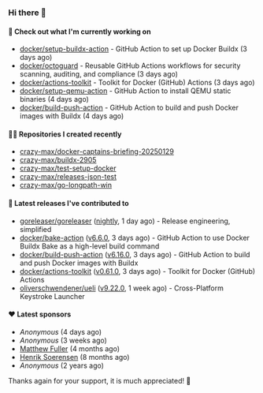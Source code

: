### Hi there 👋

#### 👷 Check out what I'm currently working on

- [docker/setup-buildx-action](https://github.com/docker/setup-buildx-action) - GitHub Action to set up Docker Buildx (3 days ago)
- [docker/octoguard](https://github.com/docker/octoguard) - Reusable GitHub Actions workflows for security scanning, auditing, and compliance (3 days ago)
- [docker/actions-toolkit](https://github.com/docker/actions-toolkit) - Toolkit for Docker (GitHub) Actions (3 days ago)
- [docker/setup-qemu-action](https://github.com/docker/setup-qemu-action) - GitHub Action to install QEMU static binaries (4 days ago)
- [docker/build-push-action](https://github.com/docker/build-push-action) - GitHub Action to build and push Docker images with Buildx (4 days ago)

#### 👨‍💻 Repositories I created recently

- [crazy-max/docker-captains-briefing-20250129](https://github.com/crazy-max/docker-captains-briefing-20250129)
- [crazy-max/buildx-2905](https://github.com/crazy-max/buildx-2905)
- [crazy-max/test-setup-docker](https://github.com/crazy-max/test-setup-docker)
- [crazy-max/releases-json-test](https://github.com/crazy-max/releases-json-test)
- [crazy-max/go-longpath-win](https://github.com/crazy-max/go-longpath-win)

#### 🚀 Latest releases I've contributed to

- [goreleaser/goreleaser](https://github.com/goreleaser/goreleaser) ([nightly](https://github.com/goreleaser/goreleaser/releases/tag/nightly), 1 day ago) - Release engineering, simplified
- [docker/bake-action](https://github.com/docker/bake-action) ([v6.6.0](https://github.com/docker/bake-action/releases/tag/v6.6.0), 3 days ago) - GitHub Action to use Docker Buildx Bake as a high-level build command
- [docker/build-push-action](https://github.com/docker/build-push-action) ([v6.16.0](https://github.com/docker/build-push-action/releases/tag/v6.16.0), 3 days ago) - GitHub Action to build and push Docker images with Buildx
- [docker/actions-toolkit](https://github.com/docker/actions-toolkit) ([v0.61.0](https://github.com/docker/actions-toolkit/releases/tag/v0.61.0), 3 days ago) - Toolkit for Docker (GitHub) Actions
- [oliverschwendener/ueli](https://github.com/oliverschwendener/ueli) ([v9.22.0](https://github.com/oliverschwendener/ueli/releases/tag/v9.22.0), 1 week ago) - Cross-Platform Keystroke Launcher

#### ❤️ Latest sponsors
- _Anonymous_ (4 days ago)
- _Anonymous_ (3 weeks ago)
- [Matthew Fuller](https://github.com/mathematics333) (4 months ago)
- [Henrik Soerensen](https://github.com/hsoerensen) (8 months ago)
- _Anonymous_ (2 years ago)

Thanks again for your support, it is much appreciated! 🙏

